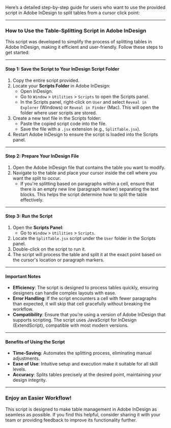 Here’s a detailed step-by-step guide for users who want to use the provided script in Adobe InDesign to split tables from a cursor click point: 

---

### **How to Use the Table-Splitting Script in Adobe InDesign**

This script was developed to simplify the process of splitting tables in Adobe InDesign, making it efficient and user-friendly. Follow these steps to get started: 

---

#### **Step 1: Save the Script to Your InDesign Script Folder**
1. Copy the entire script provided.
2. Locate your **Scripts Folder** in Adobe InDesign:
   - Open InDesign.
   - Go to `Window` > `Utilities` > `Scripts` to open the Scripts panel.
   - In the Scripts panel, right-click on `User` and select `Reveal in Explorer` (Windows) or `Reveal in Finder` (Mac). This will open the folder where user scripts are stored.
3. Create a new text file in the Scripts folder:
   - Paste the copied script code into the file.
   - Save the file with a `.jsx` extension (e.g., `SplitTable.jsx`).
4. Restart Adobe InDesign to ensure the script is loaded into the Scripts panel.

---

#### **Step 2: Prepare Your InDesign File**
1. Open the Adobe InDesign file that contains the table you want to modify.
2. Navigate to the table and place your cursor inside the cell where you want the split to occur. 
   - If you're splitting based on paragraphs within a cell, ensure that there is an empty new line (paragraph marker) separating the text blocks. This helps the script determine how to split the table effectively.

---

#### **Step 3: Run the Script**
1. Open the **Scripts Panel**:  
   - Go to `Window` > `Utilities` > `Scripts`.
2. Locate the `SplitTable.jsx` script under the `User` folder in the Scripts panel.
3. Double-click on the script to run it.
4. The script will process the table and split it at the exact point based on the cursor's location or paragraph markers.

---

#### **Important Notes**
- **Efficiency**: The script is designed to process tables quickly, ensuring designers can handle complex layouts with ease.
- **Error Handling**: If the script encounters a cell with fewer paragraphs than expected, it will skip that cell gracefully without breaking the workflow.
- **Compatibility**: Ensure that you’re using a version of Adobe InDesign that supports scripting. The script uses JavaScript for InDesign (ExtendScript), compatible with most modern versions.

---

#### **Benefits of Using the Script**
- **Time-Saving**: Automates the splitting process, eliminating manual adjustments.
- **Ease of Use**: Intuitive setup and execution make it suitable for all skill levels.
- **Accuracy**: Splits tables precisely at the desired point, maintaining your design integrity.

---

### **Enjoy an Easier Workflow!**
This script is designed to make table management in Adobe InDesign as seamless as possible. If you find this helpful, consider sharing it with your team or providing feedback to improve its functionality further.
